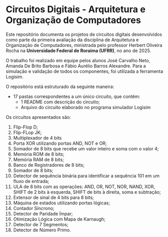 # Circuitos Digitais - Arquitetura e Organização de Computadores

Este repositório documenta os projetos de circuitos digitais desenvolvidos como parte da primeira avaliação da disciplina de Arquitetura e Organização de Computadores, ministrada pelo professor Herbert Oliveira Rocha na **Universidade Federal de Roraima (UFRR)**, no ano de 2025.

O trabalho foi realizado em equipe pelos alunos José Carvalho Neto, Amanda De Brito Barbosa e Fábio Aurélio Barros Alexandre. Para a simulação e validação de todos os componentes, foi utilizada a ferramenta Logisim.

O repositório está estruturado da seguinte maneira:
- 17 pastas correspondentes a um único circuito, que contêm:
  - 1 README com descrição do circuito;
  - Arquivo do circuito elaborado no programa simulador Logisim
 
Os circuitos apresentados são:
1. Flip-Flop D;
2. Flip-FLop JK;
3. Multiplexador de 4 bits
4. Porta XOR utilizando portas AND, NOT e OR;
5. Somador de 8 bits que recebe um valor inteiro e soma com o valor 4;
6. Memória ROM de 8 bits;
7. Memória RAM de 8 bits;
8. Banco de Registradores de 8 bits;
9. Somador de 8 bits;
10. Detector de sequência binária para identificar a sequência 101 em um fluxo de entrada;
11. ULA de 8 bits com as operações: AND, OR, NOT, NOR, NAND, XOR, SHIFT de 2 bits à esquerda, SHIFT de bits à direita, soma e subtração;
12. Extensor de sinal de 4 bits para 8 bits;
13. Máquina de estados utilizando portas lógicas;
14. Contador Síncrono;
15. Detector de Paridade Ímpar;
16. Otimização Lógica com Mapa de Karnaugh;
17. Detector de 7 Segmentos;
18. Detector de Número Primo.

